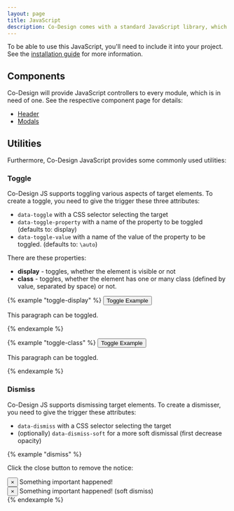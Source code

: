 ```yaml
---
layout: page
title: JavaScript
description: Co-Design comes with a standard JavaScript library, which should allow you to do many things without writing a single line of JavaScript yourself.
---
```


To be able to use this JavaScript, you'll need to include it into your project. See the [installation guide](/setup/installation) for more information.

## Components

Co-Design will provide JavaScript controllers to every module, which is in need of one. See the respective component page for details:

- [Header](/components/header)
- [Modals](/components/modals)

## Utilities

Furthermore, Co-Design JavaScript provides some commonly used utilities:

### Toggle

Co-Design JS supports toggling various aspects of target elements. To create a toggle, you need to give the trigger these three attributes:

- `data-toggle` with a CSS selector selecting the target
- `data-toggle-property` with a name of the property to be toggled (defaults to: display)
- `data-toggle-value` with a name of the value of the property to be toggled. (defaults to: `\auto`)

There are these properties:

- **display** - toggles, whether the element is visible or not
- **class** - toggles, whether the element has one or many class (defined by value, separated by space) or not.

{% example "toggle-display" %}
<button class="button is-filled"
    data-toggle="#example-toggle-display-target">
Toggle Example</button>

<p id="example-toggle-display-target">This paragraph can be toggled.</p>
{% endexample %}

{% example "toggle-class" %}
<button class="button is-filled"
    data-toggle="#example-toggle-class-target"
    data-toggle-property="class"
    data-toggle-value="h-fw-bold">
Toggle Example</button>

<p id="example-toggle-class-target">This paragraph can be toggled.</p>
{% endexample %}

### Dismiss

Co-Design JS supports dismissing target elements. To create a dismisser, you need to give the trigger these attributes:

- `data-dismiss` with a CSS selector selecting the target
- (optionally) `data-dismiss-soft` for a more soft dismissal (first decrease opacity)

{% example "dismiss" %}
<p>Click the close button to remove the notice:</p>

<div class="notice is-danger" id="example-dismiss-target">
    <button data-dismiss="#example-dismiss-target" class="button is-close-button">&times;</button>
    Something important happened!
</div>

<div class="notice is-success" id="example-dismiss-soft-target">
    <button data-dismiss="#example-dismiss-soft-target" data-dismiss-soft class="button is-close-button">&times;</button>
    Something important happened! (soft dismiss)
</div>
{% endexample %}